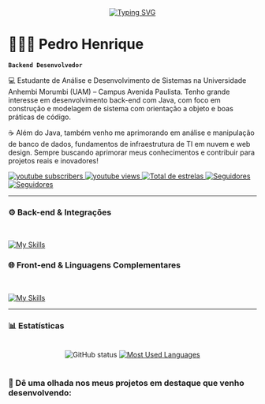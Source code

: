 <div align="center">
  <a href="https://git.io/typing-svg">
    <img src="https://readme-typing-svg.demolab.com?font=Fira+Code&weight=500&size=22&pause=1000&color=ffffff&center=true&vCenter=true&random=false&width=524&lines=%E2%8A%B9+Bem-vindo+ao+meu+perfil!+%E2%8A%B9" alt="Typing SVG">
  </a>
</div>
<!--
//+%CB%99%E1%B5%95%CB%99+%E2%8A%B9+// -->

# 👨🏻‍💻 Pedro Henrique

**`Backend Desenvolvedor`**

💻 Estudante de Análise e Desenvolvimento de Sistemas na Universidade Anhembi Morumbi (UAM) – Campus Avenida Paulista. Tenho grande interesse em desenvolvimento back-end com Java, com foco em construção e modelagem de sistema com orientação a objeto e boas práticas de código.

☕ Além do Java, também venho me aprimorando em análise e manipulação de banco de dados, fundamentos de infraestrutura de TI em nuvem e web design. Sempre buscando aprimorar meus conhecimentos e contribuir para projetos reais e inovadores!
<p align="left">
    <a href="https://www.youtube.com/@Pedro_Henriqq">
        <img 
            alt="youtube subscribers" 
            title="Inscreva-se no meu canal" 
            src="https://custom-icon-badges.demolab.com/youtube/channel/subscribers/UCLNw8vS9FTTux2eTIcfOJnQ?color=87969c&label=Inscreva-se&logo=video&logoColor=white&style=for-the-badge&labelColor=87969c"
        />
    </a>
    <a href="https://www.youtube.com/@Pedro_Henriqq">
        <img 
            alt="youtube views" 
            title="Visualizações no YouTube" 
            src="https://custom-icon-badges.demolab.com/youtube/channel/views/UCLNw8vS9FTTux2eTIcfOJnQ?color=BED7DC&logo=eye&style=for-the-badge&labelColor=BED7DC&logoColor=black"
        />
    </a> 
    <a href="https://github.com/PedroHenriques1?tab=repositories&sort=stargazers">
        <img 
            alt="Total de estrelas" 
            title="Total de estrelas GitHub" 
            src="https://custom-icon-badges.demolab.com/github/stars/PedroHenriques1?color=F1EEDC&style=for-the-badge&labelColor=F1EEDC&logo=star&label=estrelas&logoColor=black"
        />
    </a>
    <a href="https://www.linkedin.com/in/pedro-henrique-da-silva-4a18852a7/">
        <img 
            alt="Seguidores" 
            title="Vamos nos conectar no Linkedin!" 
            src="https://custom-icon-badges.demolab.com/github/followers/PedroHenriques1?color=E5DDC5&labelColor=E5DDC5&style=for-the-badge&logo=linkedin&label=LinkedIn&logoColor=black"
        />
    </a> 
    <a href="mailto:pedroxz024@gmail.com">
        <img 
            alt="Seguidores" 
            title="Mandar um E-mail" 
            src="https://custom-icon-badges.demolab.com/github/followers/PedroHenriques1?color=b2ab99&labelColor=b2ab99&style=for-the-badge&logo=mail&label=E-mail&logoColor=white"
        />
    </a> 
  </p>

</div>
</p>

---

### ⚙️ Back-end & Integrações
<br>

[![My Skills](https://skillicons.dev/icons?i=java,spring,mysql,azure)](https://skillicons.dev)

### 🌐 Front-end & Linguagens Complementares
<br>

[![My Skills](https://skillicons.dev/icons?i=html,css,js,git,github,figma,py)](https://skillicons.dev)

<!--
<img 
    align="left" 
    alt="HTML"
    title="HTML" 
    width="30px" 
    style="padding-right: 10px;" 
    src="https://cdn.jsdelivr.net/gh/devicons/devicon@latest/icons/html5/html5-original.svg" 
/>
<img 
    align="left" 
    alt="CSS" 
    title="CSS"
    width="30px" 
    style="padding-right: 10px;" 
    src="https://cdn.jsdelivr.net/gh/devicons/devicon@latest/icons/css3/css3-original.svg" 
/>
<img 
    align="left" 
    alt="JavaScript" 
    title="JavaScript"
    width="30px" 
    style="padding-right: 10px;" 
    src="https://cdn.jsdelivr.net/gh/devicons/devicon@latest/icons/javascript/javascript-original.svg" 
/>
<img 
    align="left" 
    alt="Java"
    title="Java" 
    width="30px" 
    style="padding-right: 10px;" 
    src="https://cdn.jsdelivr.net/gh/devicons/devicon@latest/icons/java/java-original.svg" 
/>
<img 
    align="left" 
    alt="Springboot"
    title="Springboot" 
    width="30px" 
    style="padding-right: 10px;" 
    src="https://cdn.jsdelivr.net/gh/devicons/devicon@latest/icons/spring/spring-original.svg" 
/>
<img 
    align="left" 
    alt="Python"
    title="Python" 
    width="30px" 
    style="padding-right: 10px;" 
    src="https://cdn.jsdelivr.net/gh/devicons/devicon@latest/icons/python/python-original.svg" 
/>
<img 
    align="left" 
    alt="MySQL" 
    title="MySQL"
    width="30px" 
    style="padding-right: 10px;" 
    src="https://cdn.jsdelivr.net/gh/devicons/devicon@latest/icons/mysql/mysql-original.svg" 
/>
<img 
    align="left" 
    alt="Azure" 
    title="Azure"
    width="30px" 
    style="padding-right: 10px;" 
    src="https://cdn.jsdelivr.net/gh/devicons/devicon@latest/icons/azure/azure-original.svg" 
  />
<img 
    align="left" 
    alt="Figma" 
    title="Figma"
    width="30px" 
    style="padding-right: 10px;" 
    src="https://cdn.jsdelivr.net/gh/devicons/devicon@latest/icons/figma/figma-original.svg" 
  />
  
-->

---

### 📊 Estatísticas

<div style="text-align: center;" align="center">
  <!--
  <br>  
  <img src="https://github-readme-stats-git-masterrstaa-rickstaa.vercel.app/api?username=PedroHenriques1&hide_title=true&show_icons=true&include_all_commits=true&count_private=true&line_height=25&hide=issues&bg_color=0d1117&title_color=87CEEB&text_color=f7f7f7&border_radius=3&border_color=87CEEB&icon_color=87CEEB&theme=tokyonight" alt="GitHub status">
<!--
<a href="https://github.com/PedroHenriques1/github-readme-stats">
    <img src="https://github-readme-stats-git-masterrstaa-rickstaa.vercel.app/api/top-langs/?username=PedroHenriques1&line_height=10&card_width=290&layout=compact&hide_title=false&count_private=true&langs_count=4&show_icons=true&title_color=f7f7f7&hide=htl,scss,less&bg_color=0d1117&text_color=f7f7f7&border_radius=3&border_color=87CEEB&icon_color=87CEEB&stats_color=00FF00" alt="Most Used Languages">
</a>
-->
<!--
//teste//
-->
<br>

<img src="https://github-readme-stats.vercel.app/api?username=PedroHenriques1&hide_title=true&show_icons=true&include_all_commits=true&count_private=true&line_height=25&hide=issues&bg_color=0d1117&title_color=87CEEB&text_color=f7f7f7&border_radius=3&border_color=87CEEB&theme=tokyonight" alt="GitHub status" />

<a href="https://github.com/anuraghazra/github-readme-stats">
  <img src="https://github-readme-stats.vercel.app/api/top-langs/?username=PedroHenriques1&line_height=10&card_width=290&layout=compact&hide_title=false&count_private=true&langs_count=4&show_icons=true&title_color=f7f7f7&hide=&bg_color=0d1117&text_color=f7f7f7&border_radius=3&border_color=87CEEB" alt="Most Used Languages" />
</a>



</div>

# 

### 📂 Dê uma olhada nos meus projetos em destaque que venho desenvolvendo:

<!--

#

<picture align="center">
  <source media="(prefers-color-scheme: dark)" srcset="https://raw.githubusercontent.com/PedroHenriques1/PedroHenriques1/output/github-contribution-grid-snake-dark.svg">
  <source media="(prefers-color-scheme: light)" srcset="https://raw.githubusercontent.com/PedroHenriques1/PedroHenriques1/output/github-contribution-grid-snake-dark.svg">
  <img align="center" alt="github contribution grid snake animation" src="https://raw.githubusercontent.com/PedroHenriques1/PedroHenriques1/output/github-contribution-grid-snake.svg">
</picture>

-->
